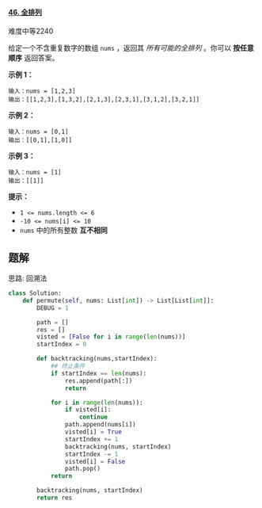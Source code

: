 #### [46. 全排列](https://leetcode.cn/problems/permutations/)

难度中等2240

给定一个不含重复数字的数组 `nums` ，返回其 *所有可能的全排列* 。你可以 **按任意顺序** 返回答案。

 

**示例 1：**

```
输入：nums = [1,2,3]
输出：[[1,2,3],[1,3,2],[2,1,3],[2,3,1],[3,1,2],[3,2,1]]
```

**示例 2：**

```
输入：nums = [0,1]
输出：[[0,1],[1,0]]
```

**示例 3：**

```
输入：nums = [1]
输出：[[1]]
```

 

**提示：**

- `1 <= nums.length <= 6`
- `-10 <= nums[i] <= 10`
- `nums` 中的所有整数 **互不相同**





## 题解

思路: 回溯法



~~~python
class Solution:
    def permute(self, nums: List[int]) -> List[List[int]]:
        DEBUG = 1

        path = []
        res = []
        visted = [False for i in range(len(nums))]
        startIndex = 0

        def backtracking(nums,startIndex):
            ## 终止条件
            if startIndex == len(nums):
                res.append(path[:])
                return 

            for i in range(len(nums)):
                if visted[i]:
                    continue
                path.append(nums[i])
                visted[i] = True
                startIndex += 1
                backtracking(nums, startIndex)
                startIndex -= 1
                visted[i] = False
                path.pop()
            return

        backtracking(nums, startIndex)
        return res
~~~

